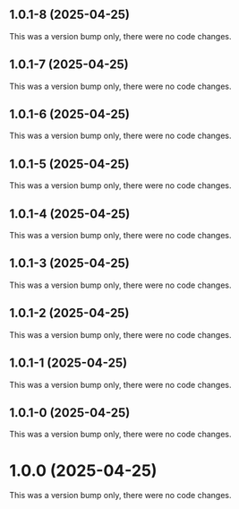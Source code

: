 ## 1.0.1-8 (2025-04-25)

This was a version bump only, there were no code changes.

## 1.0.1-7 (2025-04-25)

This was a version bump only, there were no code changes.

## 1.0.1-6 (2025-04-25)

This was a version bump only, there were no code changes.

## 1.0.1-5 (2025-04-25)

This was a version bump only, there were no code changes.

## 1.0.1-4 (2025-04-25)

This was a version bump only, there were no code changes.

## 1.0.1-3 (2025-04-25)

This was a version bump only, there were no code changes.

## 1.0.1-2 (2025-04-25)

This was a version bump only, there were no code changes.

## 1.0.1-1 (2025-04-25)

This was a version bump only, there were no code changes.

## 1.0.1-0 (2025-04-25)

This was a version bump only, there were no code changes.

# 1.0.0 (2025-04-25)

This was a version bump only, there were no code changes.